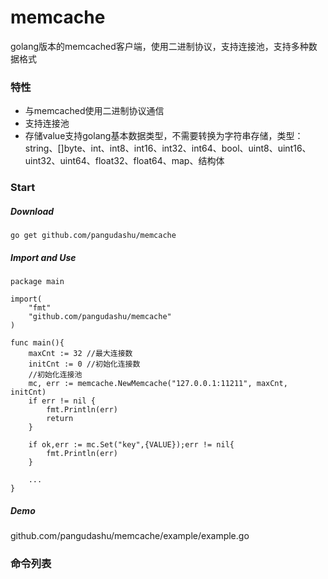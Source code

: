# memcache
golang版本的memcached客户端，使用二进制协议，支持连接池，支持多种数据格式

### 特性
* 与memcached使用二进制协议通信
* 支持连接池
* 存储value支持golang基本数据类型，不需要转换为字符串存储，类型：string、[]byte、int、int8、int16、int32、int64、bool、uint8、uint16、uint32、uint64、float32、float64、map、结构体

### Start
##### Download

    go get github.com/pangudashu/memcache

##### Import and Use

    package main

    import(
        "fmt"
        "github.com/pangudashu/memcache"
    )

    func main(){
        maxCnt := 32 //最大连接数
        initCnt := 0 //初始化连接数
        //初始化连接池
        mc, err := memcache.NewMemcache("127.0.0.1:11211", maxCnt, initCnt)
        if err != nil {
            fmt.Println(err)
            return
        }

        if ok,err := mc.Set("key",{VALUE});err != nil{
            fmt.Println(err)
        }

        ...
    }

##### Demo
github.com/pangudashu/memcache/example/example.go

### 命令列表




